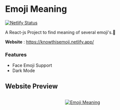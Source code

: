 # Emoji Meaning
[![Netlify Status](https://api.netlify.com/api/v1/badges/e8760749-cc83-4e7f-83aa-ee5ef46a7ccd/deploy-status)](https://app.netlify.com/sites/knowthisemoji/deploys)

A React-js Project to find meaning of several emoji's.🤬

**Website** : https://knowthisemoji.netlify.app/

### Features
- Face Emoji Support
- Dark Mode

## Website Preview

![]()

<a href="https://knowthisemoji.netlify.app/"><p align="center">
        <img src="https://i.imgur.com/FDDJpEg.gif" title="Emoji Meaning">
</p></a>
